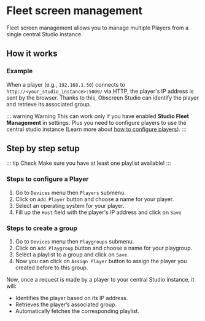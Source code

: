 # Fleet screen management

Fleet screen management allows you to manage multiple Players from a single central Studio instance.

## How it works

### Example

When a player (e.g., `192.168.1.50`) connects to `http://<your_studio_instance>:5000/` via HTTP, the player's IP address is sent by the browser. Thanks to this, Obscreen Studio can identify the player and retrieve its associated group.

::: warning Warning
This can work only if you have enabled **Studio Fleet Management** in settings. Plus you need to configure players to use the central studio instance (Learn more about [how to configure players](./customize-web-player.md)).
:::

## Step by step setup

::: tip Check
Make sure you have at least one playlist available!
:::

### Steps to configure a Player

1. Go to `Devices` menu then `Players` submenu.
2. Click on `Add Player` button and choose a name for your player.
3. Select an operating system for your player.
4. Fill up the `Host` field with the player's IP address and click on `Save`


### Steps to create a group

1. Go to `Devices` menu then `Playgroups` submenu.
2. Click on `Add Playgroup` button and choose a name for your playgroup.
3. Select a playlist to a group and click on `Save`.
4. Now you can click on `Assign Player` button to assign the player you created before to this group.

Now, once a request is made by a player to your central Studio instance, it will:
- Identifies the player based on its IP address.
- Retrieves the player’s associated group.
- Automatically fetches the corresponding playlist.